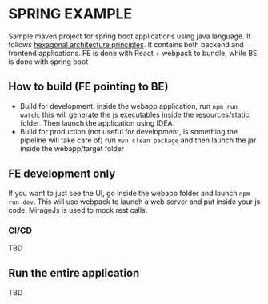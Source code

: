 # SPRING EXAMPLE

Sample maven project for spring boot applications using java language.
It follows [hexagonal architecture principles](https://netflixtechblog.com/ready-for-changes-with-hexagonal-architecture-b315ec967749).
It contains both backend and frontend applications. FE is done with React + webpack to bundle, while BE is done with
spring boot

## How to build (FE pointing to BE)

- Build for development: inside the webapp application, run `npm run watch`: this will generate the js executables inside
  the resources/static folder. Then launch the application using IDEA.
- Build for production (not useful for development, is something the pipeline will take care of) run `mvn clean package`
  and then launch the jar inside the webapp/target folder

## FE development only

If you want to just see the UI, go inside the webapp folder and launch `npm run dev`. This will use webpack to launch a 
web server and put inside your js code. MirageJs is used to mock rest calls. 

### CI/CD

TBD

## Run the entire application

TBD